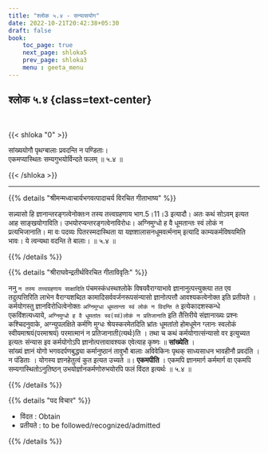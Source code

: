 ```yaml
---
title: "श्लोक ५.४ - सन्यासयोग"
date: 2022-10-21T20:42:38+05:30
draft: false
book:
    toc_page: true
    next_page: shloka5
    prev_page: shloka3
    menu : geeta_menu
---
```




## श्लोक ५.४ {class=text-center}

<br/>

{{< shloka  "0"  >}}

सांख्ययोगौ पृथग्बालाः प्रवदन्ति न पण्डिताः।  
एकमप्यास्थितः सम्यगुभयोर्विन्दते फलम् ॥ ५.४ ॥

{{< /shloka >}}

---


{{% details "श्रीमन्मध्वाचार्यभगवत्पादाचर्य विरचित  गीताभाष्य" %}}

सन्न्यासो हि ज्ञानान्तरङ्गत्वेनोक्तःन तस्य तत्त्वग्रहणाय भाग.5।11।3 
इत्यादौ। अतः कथं सोऽवम् इत्यत आह साङ्खयोगाविति। 
उभयोरप्यन्तरङ्गत्वेनाविरोधः। अग्निमुग्धो ह वै धूमतान्तः स्वं लोकं न 
प्रत्यभिजानाति। मा वः पदव्यः पितरस्मदास्थिता या 
यज्ञशालासनधूमवर्त्मनाम् इत्यादि काम्यकर्मविषयमिति भावः। 
ये त्वन्यथा वदन्ति ते बालाः।  ॥ ५.४ ॥

{{% /details %}}



{{% details "श्रीराघवेन्द्रतीर्थविरचित गीताविवृतिः" %}}

ननु `न तस्य तत्त्वग्रहणाय साक्षादिति` पंचमस्कंधस्थश्लोके
विषयवैराग्याभावे ज्ञानानुत्पत्त्युक्त्या तत एव तदुत्पत्तिरिति लाभेन 
वैराग्यशब्दित कामादिसर्ववर्जनरूपसंन्यासो ज्ञानोत्पत्तौ 
आवश्यकत्वेनोक्त इति प्रतीयते । 
कर्मयोगस्तु ज्ञानविरोधित्वेनोक्तः 
`अग्निमुग्धा धूमतान्ता स्वं लोकं न विदन्ति ते` 
इत्येकादशस्कन्धे एकविंशत्यध्याये, 
`अग्निमुग्धो ह वै धूमतांतः स्व(स्वं)लोकं न प्रतिजानाति` 
इति तैत्तिरीये संज्ञानाख्यः प्रश्नः कश्चिदनुवाके, 
अग्न्युपलक्षिते कर्मणि मुग्धः श्रेयस्करमेतदिति भ्रांतः धूमतांतो
होमधूमेन ग्लानः स्वलोकं स्वीयमाश्रयं(परमाश्रयं) परमात्मानं न
प्रतिजानाती(त्यर्थः)ति । तथा च कथं कर्मयोगात्संन्यासो 
वर इत्युच्यत इत्यतः संन्यास इव कर्मयोगोऽपि 
ज्ञानोत्पत्तावावश्यक एवेत्याह कृष्णः
॥ **सांख्येति** ।   
सांख्यं ज्ञानं योगो भगवदर्पणबुद्ध्या कर्मानुष्ठानं तावुभौ बालाः
अविवेकिनः पृथक्‌ साध्यसाधन भावहीनौ प्रवदंति । न पंडिताः ।
योगस्य ज्ञानहेतुत्वं कुत इत्यत उच्यते ॥। **एकमपीति** । 
एकमपि ज्ञानमार्ग कर्ममार्ग वा एकमपि सम्यगास्थितोऽनुतिष्ठन्‌ 
उभयोर्ज्ञानकर्मणोरुभयोरपि फलं विंदत इत्यर्थः  ॥ ५.४ ॥

{{% /details %}}



{{% details "पद विचार" %}}

- विंदत : Obtain
- प्रतीयते : to be followed/recognized/admitted

{{% /details %}}
